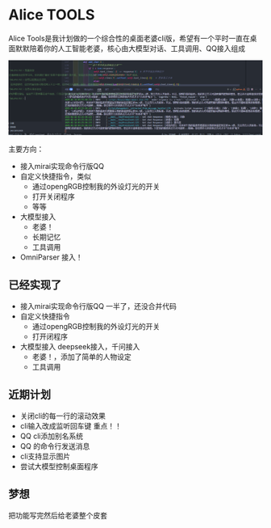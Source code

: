 # Alice TOOLS 
Alice Tools是我计划做的一个综合性的桌面老婆cli版，希望有一个平时一直在桌面默默陪着你的人工智能老婆，核心由大模型对话、工具调用、QQ接入组成

![QQ20250218-032548](data\QQ20250218-032548.png)

主要方向： 

- 接入mirai实现命令行版QQ
- 自定义快捷指令，类似
  - 通过opengRGB控制我的外设灯光的开关
  - 打开关闭程序
  - 等等
- 大模型接入
  - 老婆！
  - 长期记忆
  - 工具调用
- OmniParser 接入！

## 已经实现了
- 接入mirai实现命令行版QQ 一半了，还没合并代码
- 自定义快捷指令
  - 通过opengRGB控制我的外设灯光的开关
  - 打开闭程序
- 大模型接入 deepseek接入，千问接入
  - 老婆！，添加了简单的人物设定
  - 工具调用

## 近期计划

- 关闭cli的每一行的滚动效果
- cli输入改成监听回车键 重点！！
- QQ cli添加别名系统
- QQ 的命令行发送消息
- cli支持显示图片
- 尝试大模型控制桌面程序

## 梦想

把功能写完然后给老婆整个皮套